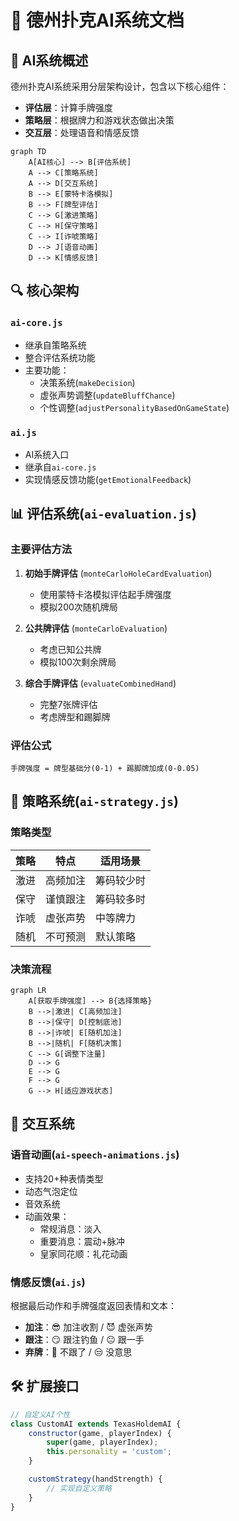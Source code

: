 # 🤖 德州扑克AI系统文档

## 🧠 AI系统概述

德州扑克AI系统采用分层架构设计，包含以下核心组件：
- **评估层**：计算手牌强度
- **策略层**：根据牌力和游戏状态做出决策
- **交互层**：处理语音和情感反馈

```mermaid
graph TD
    A[AI核心] --> B[评估系统]
    A --> C[策略系统]
    A --> D[交互系统]
    B --> E[蒙特卡洛模拟]
    B --> F[牌型评估]
    C --> G[激进策略]
    C --> H[保守策略]
    C --> I[诈唬策略]
    D --> J[语音动画]
    D --> K[情感反馈]
```

## 🔍 核心架构

### `ai-core.js`
- 继承自策略系统
- 整合评估系统功能
- 主要功能：
  - 决策系统(`makeDecision`)
  - 虚张声势调整(`updateBluffChance`)
  - 个性调整(`adjustPersonalityBasedOnGameState`)

### `ai.js`
- AI系统入口
- 继承自`ai-core.js`
- 实现情感反馈功能(`getEmotionalFeedback`)

## 📊 评估系统(`ai-evaluation.js`)

### 主要评估方法
1. **初始手牌评估** (`monteCarloHoleCardEvaluation`)
   - 使用蒙特卡洛模拟评估起手牌强度
   - 模拟200次随机牌局

2. **公共牌评估** (`monteCarloEvaluation`)
   - 考虑已知公共牌
   - 模拟100次剩余牌局

3. **综合手牌评估** (`evaluateCombinedHand`)
   - 完整7张牌评估
   - 考虑牌型和踢脚牌

### 评估公式
```
手牌强度 = 牌型基础分(0-1) + 踢脚牌加成(0-0.05)
```

## 🎯 策略系统(`ai-strategy.js`)

### 策略类型
| 策略 | 特点     | 适用场景   |
| ---- | -------- | ---------- |
| 激进 | 高频加注 | 筹码较少时 |
| 保守 | 谨慎跟注 | 筹码较多时 |
| 诈唬 | 虚张声势 | 中等牌力   |
| 随机 | 不可预测 | 默认策略   |

### 决策流程
```mermaid
graph LR
    A[获取手牌强度] --> B{选择策略}
    B -->|激进| C[高频加注]
    B -->|保守| D[控制底池]
    B -->|诈唬| E[随机加注]
    B -->|随机| F[随机决策]
    C --> G[调整下注量]
    D --> G
    E --> G
    F --> G
    G --> H[适应游戏状态]
```

## 💬 交互系统

### 语音动画(`ai-speech-animations.js`)
- 支持20+种表情类型
- 动态气泡定位
- 音效系统
- 动画效果：
  - 常规消息：淡入
  - 重要消息：震动+脉冲
  - 皇家同花顺：礼花动画

### 情感反馈(`ai.js`)
根据最后动作和手牌强度返回表情和文本：
- **加注**：😎 加注收割 / 😈 虚张声势
- **跟注**：😏 跟注钓鱼 / 😐 跟一手
- **弃牌**：😤 不跟了 / 😒 没意思

## 🛠️ 扩展接口

```javascript
// 自定义AI个性
class CustomAI extends TexasHoldemAI {
    constructor(game, playerIndex) {
        super(game, playerIndex);
        this.personality = 'custom';
    }

    customStrategy(handStrength) {
        // 实现自定义策略
    }
}
